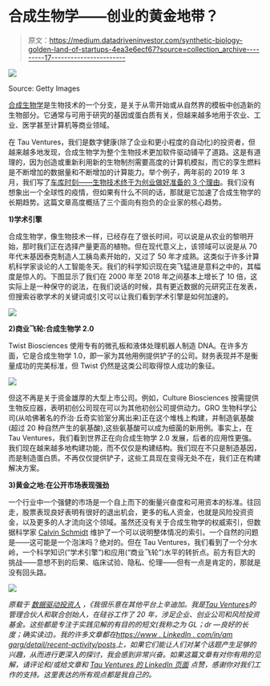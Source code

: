 # 合成生物学——创业的黄金地带？

> 原文：<https://medium.datadriveninvestor.com/synthetic-biology-golden-land-of-startups-4ea3e6ecf67?source=collection_archive---------17----------------------->

![](img/cc8410d428f6e17aa1574c69b6f8e9e8.png)

Source: Getty Images

[合成生物学](https://en.wikipedia.org/wiki/Synthetic_biology)是生物技术的一个分支，是关于从零开始或从自然界的模板中创造新的生物部分。它通常与可用于研究的基因或蛋白质有关，但越来越多地用于农业、工业、医学甚至计算机等商业领域。

在 Tau Ventures，我们是数字健康(除了企业和更小程度的自动化)的投资者，但越来越多地发现，合成生物学为整个生物技术更加软件驱动铺平了道路。这是有道理的，因为创造或重新利用新的生物制剂需要高度的计算机模拟，而它的孪生燃料是不断增加的数据量和不断增加的计算能力。举个例子，两年前的 2019 年 3 月，我们写了[车库时刻——生物技术终于为创业做好准备的 3 个理由](https://www.linkedin.com/pulse/garage-moment-3-reasons-why-biotech-finally-ready-startups-garg/)。我们没有想象出一个全球性的疫情，但如果有什么不同的话，那就是它加速了合成生物学的长期趋势。这篇文章高度概括了三个面向有抱负的企业家的核心趋势。

**1)学术引擎**

合成生物学，像生物技术一样，已经存在了很长时间，可以说是从农业的黎明开始，那时我们正在选择产量更高的植物。但在现代意义上，该领域可以说是从 70 年代末基因泰克制造人工胰岛素开始的，又过了 50 年才成熟。这类似于许多计算机科学家谈论的人工智能冬天。我们的科学知识现在突飞猛进是意料之中的，其幅度是惊人的。下图显示了我们在 2000 年至 2018 年之间基本上增长了 10 倍，这实际上是一种保守的说法，在我们说话的时候，具有更近数据的元研究正在发表，但搜索谷歌学术的关键词或引文可以让我们看到学术引擎是如何加速的。

![](img/aa42ab62ff3ede54e549e13c47295f6b.png)

**2)商业飞轮:合成生物学 2.0**

Twist Biosciences 使用专有的微孔板和液体处理机器人制造 DNA。在许多方面，它是合成生物学 1.0，即一家为其他用例提供铲子的公司。财务表现并不是衡量成功的完美标准，但 Twist 仍然是这类公司取得惊人成功的象征。

![](img/dfb6e4c501b29956c33f6c54ed6477b6.png)

但这不再是关于资金雄厚的大型上市公司。例如，Culture Biosciences 按需提供生物反应器，表明初创公司现在可以为其他初创公司提供动力。GRO 生物科学公司(从哈佛著名的乔治·丘奇实验室分离出来)正在这个堆栈上构建，并制造氨基酸(超过 20 种自然产生的氨基酸),这些氨基酸可以成为细菌的新用例。事实上，在 Tau Ventures，我们看到世界正在向合成生物学 2.0 发展，后者的应用性更强。我们现在越来越多地构建功能，而不仅仅是构建结构。我们现在不只是制造基因，而是制造蛋白质。不再仅仅提供铲子，这些工具现在变得无处不在，我们正在构建解决方案。

**3)黄金之地:在公开市场表现强劲**

一个行业中一个强健的市场是一个自上而下的衡量兴奋度和可用资本的标准。往回走，股票表现良好表明有很好的退出机会，更多的私人资金，也就是风险投资资金，以及更多的人才流向这个领域。虽然还没有关于合成生物学的权威索引，但数据科学家 [Calvin Schmidt](https://www.linkedin.com/in/calvin-schmidt-57005949/) 维护了一个可以说明整体情况的索引。一个自然的问题是——这可能是一个泡沫吗？绝对的。但在 Tau Ventures，我们看到了一个分水岭，一个科学知识(“学术引擎”)和应用(“商业飞轮”)水平的转折点。前方有巨大的挑战——意想不到的后果、临床试验、隐私、伦理——但有一点是肯定的，那就是没有回头路。

![](img/1e5245fd7255ec9edcf5a39182563d26.png)

*原载于* [*数据驱动投资人*](https://www.datadriveninvestor.com/2021/02/01/synthetic-biology-golden-land-of-startups/) *，《我很乐意在其他平台上辛迪加。我是*[*Tau Ventures*](https://www.linkedin.com/pulse/announcing-tau-ventures-amit-garg/)*的管理合伙人和联合创始人，在硅谷工作了 20 年，涉足企业、创业公司和风险投资基金。这些都是专注于实践见解的有目的的短文(我称之为 GL；dr —良好的长度；确实读过)。我的许多文章都在*[*https://www . LinkedIn . com/in/am garg/detail/recent-activity/posts*](https://www.linkedin.com/in/amgarg/detail/recent-activity/posts/)*上，如果它们能让人们对某个话题产生足够的兴趣，从而进行更深入的探讨，我会感到非常兴奋。如果这篇文章有对你有用的见解，请评论和/或给文章和* [*Tau Ventures 的 LinkedIn 页面*](https://www.linkedin.com/company/tauventures) *点赞，感谢你对我们工作的支持。这里表达的所有观点都是我自己的。*